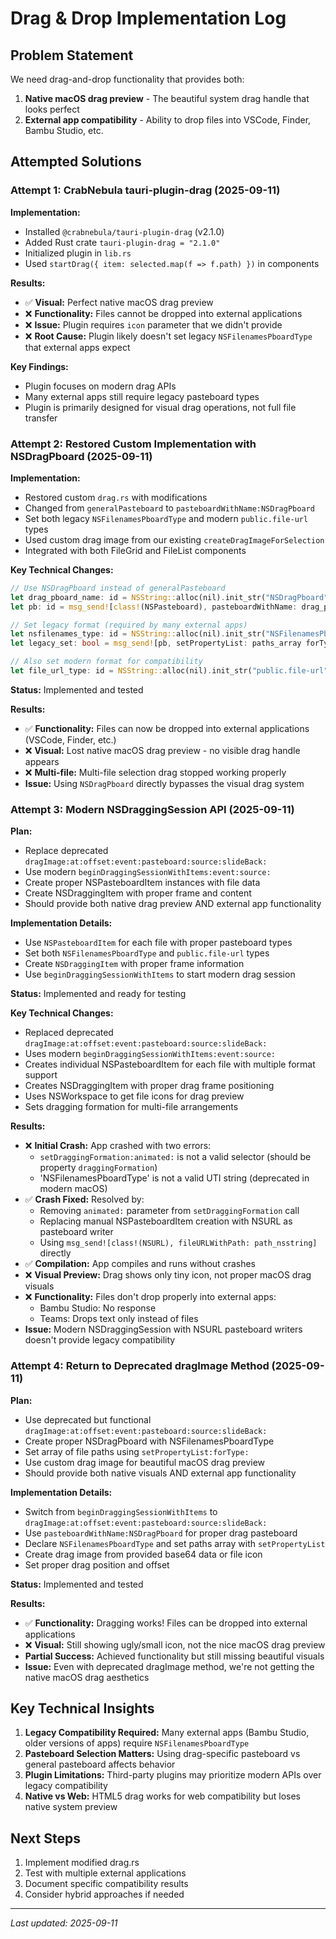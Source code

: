 # Drag & Drop Implementation Log

## Problem Statement

We need drag-and-drop functionality that provides both:
1. **Native macOS drag preview** - The beautiful system drag handle that looks perfect
2. **External app compatibility** - Ability to drop files into VSCode, Finder, Bambu Studio, etc.

## Attempted Solutions

### Attempt 1: CrabNebula tauri-plugin-drag (2025-09-11)

**Implementation:**
- Installed `@crabnebula/tauri-plugin-drag` (v2.1.0)
- Added Rust crate `tauri-plugin-drag = "2.1.0"`
- Initialized plugin in `lib.rs`
- Used `startDrag({ item: selected.map(f => f.path) })` in components

**Results:**
- ✅ **Visual:** Perfect native macOS drag preview
- ❌ **Functionality:** Files cannot be dropped into external applications
- ❌ **Issue:** Plugin requires `icon` parameter that we didn't provide
- ❌ **Root Cause:** Plugin likely doesn't set legacy `NSFilenamesPboardType` that external apps expect

**Key Findings:**
- Plugin focuses on modern drag APIs
- Many external apps still require legacy pasteboard types
- Plugin is primarily designed for visual drag operations, not full file transfer

### Attempt 2: Restored Custom Implementation with NSDragPboard (2025-09-11)

**Implementation:**
- Restored custom `drag.rs` with modifications
- Changed from `generalPasteboard` to `pasteboardWithName:NSDragPboard`
- Set both legacy `NSFilenamesPboardType` and modern `public.file-url` types
- Used custom drag image from our existing `createDragImageForSelection`
- Integrated with both FileGrid and FileList components

**Key Technical Changes:**
```rust
// Use NSDragPboard instead of generalPasteboard
let drag_pboard_name: id = NSString::alloc(nil).init_str("NSDragPboard");
let pb: id = msg_send![class!(NSPasteboard), pasteboardWithName: drag_pboard_name];

// Set legacy format (required by many external apps)
let nsfilenames_type: id = NSString::alloc(nil).init_str("NSFilenamesPboardType");
let legacy_set: bool = msg_send![pb, setPropertyList: paths_array forType: nsfilenames_type];

// Also set modern format for compatibility
let file_url_type: id = NSString::alloc(nil).init_str("public.file-url");
```

**Status:** Implemented and tested

**Results:** 
- ✅ **Functionality:** Files can now be dropped into external applications (VSCode, Finder, etc.)
- ❌ **Visual:** Lost native macOS drag preview - no visible drag handle appears
- ❌ **Multi-file:** Multi-file selection drag stopped working properly
- **Issue:** Using `NSDragPboard` directly bypasses the visual drag system

### Attempt 3: Modern NSDraggingSession API (2025-09-11)

**Plan:**
- Replace deprecated `dragImage:at:offset:event:pasteboard:source:slideBack:`
- Use modern `beginDraggingSessionWithItems:event:source:`
- Create proper NSPasteboardItem instances with file data
- Create NSDraggingItem with proper frame and content
- Should provide both native drag preview AND external app functionality

**Implementation Details:**
- Use `NSPasteboardItem` for each file with proper pasteboard types
- Set both `NSFilenamesPboardType` and `public.file-url` types
- Create `NSDraggingItem` with proper frame information
- Use `beginDraggingSessionWithItems` to start modern drag session

**Status:** Implemented and ready for testing

**Key Technical Changes:**
- Replaced deprecated `dragImage:at:offset:event:pasteboard:source:slideBack:`
- Uses modern `beginDraggingSessionWithItems:event:source:`
- Creates individual NSPasteboardItem for each file with multiple format support
- Creates NSDraggingItem with proper drag frame positioning
- Uses NSWorkspace to get file icons for drag preview
- Sets dragging formation for multi-file arrangements

**Results:**
- ❌ **Initial Crash:** App crashed with two errors:
  - `setDraggingFormation:animated:` is not a valid selector (should be property `draggingFormation`)
  - 'NSFilenamesPboardType' is not a valid UTI string (deprecated in modern macOS)
- ✅ **Crash Fixed:** Resolved by:
  - Removing `animated:` parameter from `setDraggingFormation` call
  - Replacing manual NSPasteboardItem creation with NSURL as pasteboard writer
  - Using `msg_send![class!(NSURL), fileURLWithPath: path_nsstring]` directly
- ✅ **Compilation:** App compiles and runs without crashes
- ❌ **Visual Preview:** Drag shows only tiny icon, not proper macOS drag visuals
- ❌ **Functionality:** Files don't drop properly into external apps:
  - Bambu Studio: No response
  - Teams: Drops text only instead of files
- **Issue:** Modern NSDraggingSession with NSURL pasteboard writers doesn't provide legacy compatibility

### Attempt 4: Return to Deprecated dragImage Method (2025-09-11)

**Plan:**
- Use deprecated but functional `dragImage:at:offset:event:pasteboard:source:slideBack:`
- Create proper NSDragPboard with NSFilenamesPboardType
- Set array of file paths using `setPropertyList:forType:`
- Use custom drag image for beautiful macOS drag preview
- Should provide both native visuals AND external app functionality

**Implementation Details:**
- Switch from `beginDraggingSessionWithItems` to `dragImage:at:offset:event:pasteboard:source:slideBack:`
- Use `pasteboardWithName:NSDragPboard` for proper drag pasteboard
- Declare `NSFilenamesPboardType` and set paths array with `setPropertyList`
- Create drag image from provided base64 data or file icon
- Set proper drag position and offset

**Status:** Implemented and tested

**Results:**
- ✅ **Functionality:** Dragging works! Files can be dropped into external applications
- ❌ **Visual:** Still showing ugly/small icon, not the nice macOS drag preview  
- **Partial Success:** Achieved functionality but still missing beautiful visuals
- **Issue:** Even with deprecated dragImage method, we're not getting the native macOS drag aesthetics

## Key Technical Insights

1. **Legacy Compatibility Required:** Many external apps (Bambu Studio, older versions of apps) require `NSFilenamesPboardType`
2. **Pasteboard Selection Matters:** Using drag-specific pasteboard vs general pasteboard affects behavior
3. **Plugin Limitations:** Third-party plugins may prioritize modern APIs over legacy compatibility
4. **Native vs Web:** HTML5 drag works for web compatibility but loses native system preview

## Next Steps

1. Implement modified drag.rs
2. Test with multiple external applications
3. Document specific compatibility results
4. Consider hybrid approaches if needed

---

*Last updated: 2025-09-11*